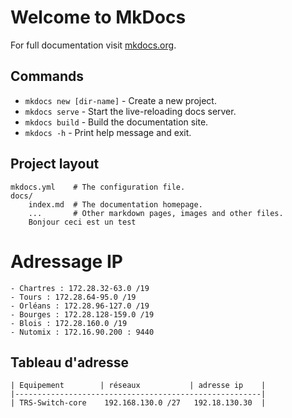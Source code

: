 # Welcome to MkDocs

For full documentation visit [mkdocs.org](https://www.mkdocs.org).

## Commands

* `mkdocs new [dir-name]` - Create a new project.
* `mkdocs serve` - Start the live-reloading docs server.
* `mkdocs build` - Build the documentation site.
* `mkdocs -h` - Print help message and exit.

## Project layout

    mkdocs.yml    # The configuration file.
    docs/
        index.md  # The documentation homepage.
        ...       # Other markdown pages, images and other files.
        Bonjour ceci est un test
# Adressage IP 
    - Chartres : 172.28.32-63.0 /19 
    - Tours : 172.28.64-95.0 /19 
    - Orléans : 172.28.96-127.0 /19 
    - Bourges : 172.28.128-159.0 /19
    - Blois : 172.28.160.0 /19
    - Nutomix : 172.16.90.200 : 9440

## Tableau d'adresse
    | Equipement        | réseaux           | adresse ip    |
    |-------------------------------------------------------|
    | TRS-Switch-core    192.168.130.0 /27   192.18.130.30  |